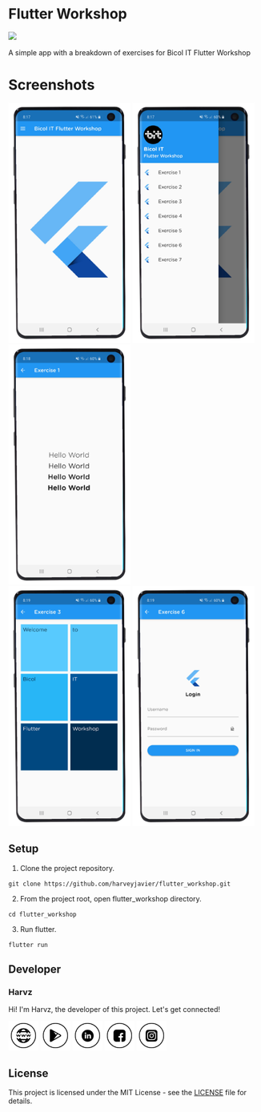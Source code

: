 # Flutter Workshop

<img src="raw/poster.jpg">

A simple app with a breakdown of exercises for Bicol IT Flutter Workshop

# Screenshots

<span>
	<img height="480px" src="raw/sc1.png">
	<img height="480px" src="raw/sc2.png">
	<img height="480px" src="raw/sc3.png">
</span><br/>
<span>
	<img height="480px" src="raw/sc4.png">
	<img height="480px" src="raw/sc5.png">
</span><br/>

## Setup

1. Clone the project repository.

```
git clone https://github.com/harveyjavier/flutter_workshop.git
```

2. From the project root, open flutter_workshop directory.

```
cd flutter_workshop
```

3. Run flutter.

```
flutter run
```

## Developer

### Harvz

Hi! I'm Harvz, the developer of this project. Let's get connected!

<a href="https://harveyjavier.github.io"><img src="raw/website-icon.png" width="60"></a>
<a href="https://play.google.com/store/apps/dev?id=4935714394750436171"><img src="raw/play-store-icon.png" width="60"></a>
<a href="https://www.linkedin.com/in/harvz/"><img src="raw/linkedin-icon.png" width="60"></a>
<a href="https://www.facebook.com/harvzjavier"><img src="raw/facebook-icon.png" width="60"></a>
<a href="https://www.instagram.com/harvzjavier/"><img src="raw/instagram-icon.png" width="60"></a>

## License

This project is licensed under the MIT License - see the [LICENSE](LICENSE) file for details.